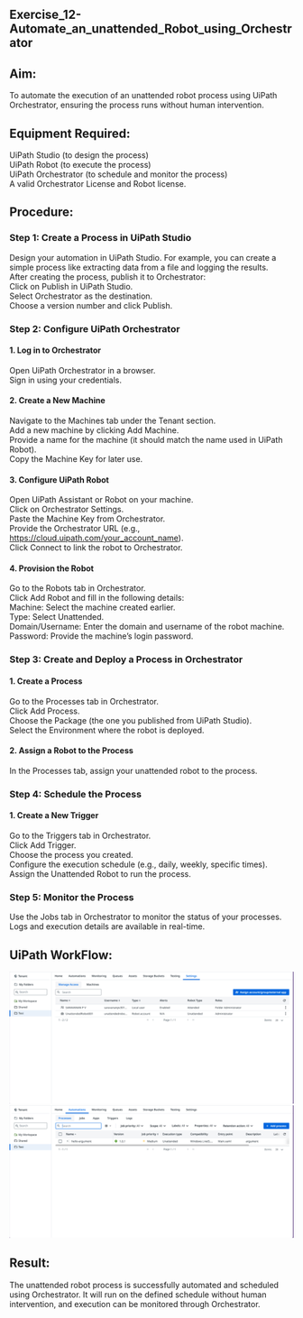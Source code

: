 ## Exercise_12-Automate_an_unattended_Robot_using_Orchestrator

## Aim:

To automate the execution of an unattended robot process using UiPath Orchestrator, ensuring the process runs without human intervention.

## Equipment Required:

UiPath Studio (to design the process)<br>
UiPath Robot (to execute the process)<br>
UiPath Orchestrator (to schedule and monitor the process)<br>
A valid Orchestrator License and Robot license.

## Procedure:

### Step 1: Create a Process in UiPath Studio

Design your automation in UiPath Studio. For example, you can create a simple process like extracting data from a file and logging the results.<br>
After creating the process, publish it to Orchestrator:<br>
Click on Publish in UiPath Studio.<br>
Select Orchestrator as the destination.<br>
Choose a version number and click Publish.

### Step 2: Configure UiPath Orchestrator

#### 1. Log in to Orchestrator

Open UiPath Orchestrator in a browser.<br>
Sign in using your credentials.<br>

#### 2. Create a New Machine

Navigate to the Machines tab under the Tenant section.<br>
Add a new machine by clicking Add Machine.<br>
Provide a name for the machine (it should match the name used in UiPath Robot).<br>
Copy the Machine Key for later use.

#### 3. Configure UiPath Robot

Open UiPath Assistant or Robot on your machine.<br>
Click on Orchestrator Settings.<br>
Paste the Machine Key from Orchestrator.<br>
Provide the Orchestrator URL (e.g., https://cloud.uipath.com/your_account_name).<br>
Click Connect to link the robot to Orchestrator.

#### 4. Provision the Robot

Go to the Robots tab in Orchestrator.<br>
Click Add Robot and fill in the following details:<br>
Machine: Select the machine created earlier.<br>
Type: Select Unattended.<br>
Domain/Username: Enter the domain and username of the robot machine.<br>
Password: Provide the machine’s login password.<br>

### Step 3: Create and Deploy a Process in Orchestrator

#### 1. Create a Process

Go to the Processes tab in Orchestrator.<br>
Click Add Process.<br>
Choose the Package (the one you published from UiPath Studio).<br>
Select the Environment where the robot is deployed.<br>

#### 2. Assign a Robot to the Process

In the Processes tab, assign your unattended robot to the process.<br>

### Step 4: Schedule the Process

#### 1. Create a New Trigger

Go to the Triggers tab in Orchestrator.<br>
Click Add Trigger.<br>
Choose the process you created.<br>
Configure the execution schedule (e.g., daily, weekly, specific times).<br>
Assign the Unattended Robot to run the process.

### Step 5: Monitor the Process

Use the Jobs tab in Orchestrator to monitor the status of your processes.<br>
Logs and execution details are available in real-time.

## UiPath WorkFlow:

![alt text](<img/Screenshot 2024-10-13 132421.png>)
![alt text](<img/Screenshot 2024-10-13 132341.png>)

## Result:

The unattended robot process is successfully automated and scheduled using Orchestrator. It will run on the defined schedule without human intervention, and execution can be monitored through Orchestrator.
